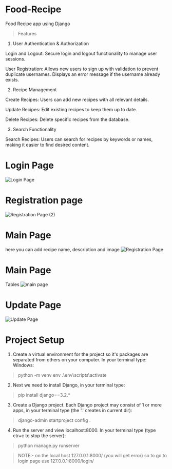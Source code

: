 # Food-Recipe
Food Recipe app using Django
> Features
1. User Authentication & Authorization

Login and Logout: Secure login and logout functionality to manage user sessions.

User Registration: Allows new users to sign up with validation to prevent duplicate usernames. Displays an error message if the username already exists.

2. Recipe Management

Create Recipes: Users can add new recipes with all relevant details.

Update Recipes: Edit existing recipes to keep them up to date.

Delete Recipes: Delete specific recipes from the database.

3. Search Functionality
   
Search Recipes: Users can search for recipes by keywords or names, making it easier to find desired content.

# Login Page
![Login Page](https://github.com/user-attachments/assets/b330822b-7a52-4c20-8527-b7d90a1a74bb)
# Registration page
![Registration Page (2)](https://github.com/user-attachments/assets/29199c13-926c-4438-b24d-6e5770b157c2)
# Main Page
here you can add recipe name, description and image 
![Registration Page](https://github.com/user-attachments/assets/7aa0ee8a-ec50-4ab9-845c-8b066b51d0d2)
# Main Page
Tables
![main page](https://github.com/user-attachments/assets/39005a06-9697-4a4e-ad71-635e55dbc757)
# Update Page
![Update Page](https://github.com/user-attachments/assets/11edf1e8-4ce9-445d-92ef-23f894845258)
# Project Setup
1. Create a virtual environment for the project so it's packages are separated from others on your computer. In your terminal type:
Windows:
> python -m venv env
> .\env\scripts\activate
2. Next we need to install Django, in your terminal type:
> pip install django==3.2.*
3. Create a Django project. Each Django project may consist of 1 or more apps, in your terminal type (the '.' creates in current dir):
> django-admin startproject config .
4. Run the server and view localhost:8000. In your terminal type (type ctr+c to stop the server):
> python manage.py runserver

> NOTE:- on the local host 127.0.0.1:8000/ (you will get error) so to go to login page use
> 127.0.0.1:8000/login/
